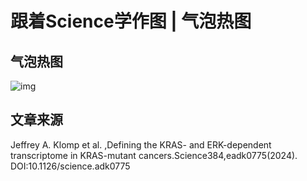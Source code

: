 # 跟着Science学作图 | 气泡热图



## **气泡热**图

![img](https://mmbiz.qpic.cn/mmbiz_png/oqFm3fd60T460OU3lE8ywfMpLniaA8XibicySoJWZxVyTgyJibQPJc0K7iabicDHyMib0cjN6maSH0KaCEnFxwsXpY1rg/640?wx_fmt=png&from=appmsg)

## 文章来源
Jeffrey A. Klomp et al. ,Defining the KRAS- and ERK-dependent transcriptome in KRAS-mutant cancers.Science384,eadk0775(2024).
DOI:10.1126/science.adk0775
